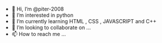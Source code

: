 - 👋 Hi, I’m @piter-2008
- 👀 I’m interested in python 
- 🌱 I’m currently learning HTML , CSS , JAVASCRIPT and C++
- 💞️ I’m looking to collaborate on ...
- 📫 How to reach me ...

<!---
piter-2008/piter-2008 is a ✨ special ✨ repository because its `README.md` (this file) appears on your GitHub profile.
You can click the Preview link to take a look at your changes.
--->
